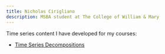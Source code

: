```yaml
---
title: Nicholas Cirigliano 
description: MSBA student at The College of William & Mary 
---
```


Time series content I have developed for my courses: 

 - [Time Series Decompositions](/TimeSeries/index.md)

